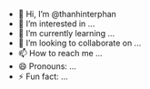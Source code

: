- 👋 Hi, I’m @thanhinterphan
- 👀 I’m interested in ...
- 🌱 I’m currently learning ...
- 💞️ I’m looking to collaborate on ...
- 📫 How to reach me ...
- 😄 Pronouns: ...
- ⚡ Fun fact: ...

<!---
thanhinterphan/thanhinterphan is a ✨ special ✨ repository because its `README.md` (this file) appears on your GitHub profile.
You can click the Preview link to take a look at your changes.
--->

